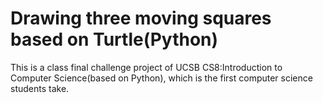 # Drawing three moving squares based on Turtle(Python)

This is a class final challenge project of UCSB CS8:Introduction to Computer Science(based on Python), which is the first computer science students take.

